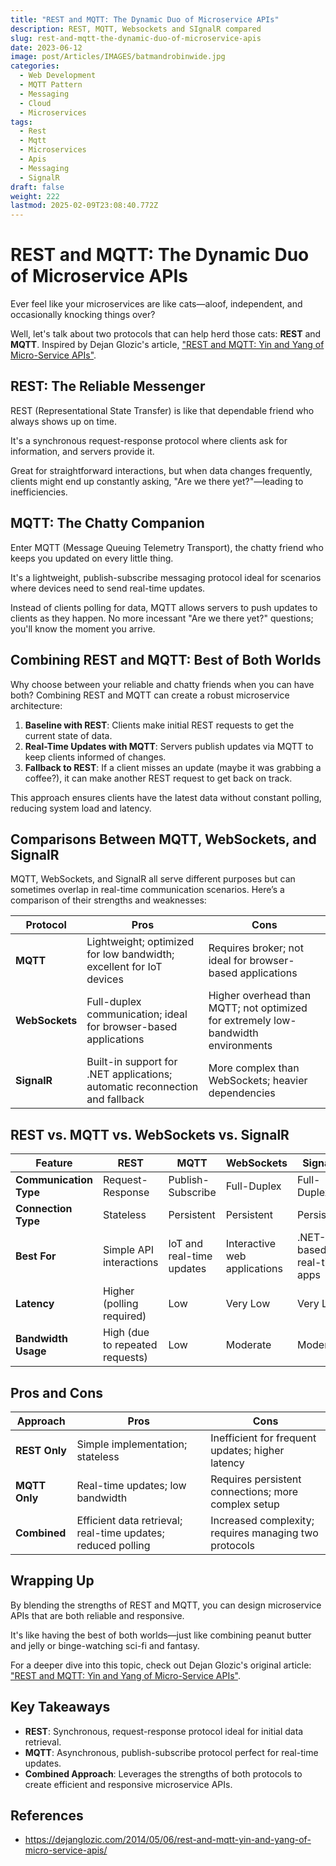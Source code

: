 ```yaml
---
title: "REST and MQTT: The Dynamic Duo of Microservice APIs"
description: REST, MQTT, Websockets and SIgnalR compared
slug: rest-and-mqtt-the-dynamic-duo-of-microservice-apis
date: 2023-06-12
image: post/Articles/IMAGES/batmandrobinwide.jpg
categories:
  - Web Development
  - MQTT Pattern
  - Messaging
  - Cloud
  - Microservices
tags:
  - Rest
  - Mqtt
  - Microservices
  - Apis
  - Messaging
  - SignalR
draft: false
weight: 222
lastmod: 2025-02-09T23:08:40.772Z
---
```

# REST and MQTT: The Dynamic Duo of Microservice APIs

Ever feel like your microservices are like cats—aloof, independent, and occasionally knocking things over?&#x20;

Well, let's talk about two protocols that can help herd those cats: **REST** and **MQTT**. Inspired by Dejan Glozic's article, ["REST and MQTT: Yin and Yang of Micro-Service APIs"](https://dejanglozic.com/2014/05/06/rest-and-mqtt-yin-and-yang-of-micro-service-apis/).

## REST: The Reliable Messenger

REST (Representational State Transfer) is like that dependable friend who always shows up on time.&#x20;

It's a synchronous request-response protocol where clients ask for information, and servers provide it.&#x20;

Great for straightforward interactions, but when data changes frequently, clients might end up constantly asking, "Are we there yet?"—leading to inefficiencies.

## MQTT: The Chatty Companion

Enter MQTT (Message Queuing Telemetry Transport), the chatty friend who keeps you updated on every little thing.&#x20;

It's a lightweight, publish-subscribe messaging protocol ideal for scenarios where devices need to send real-time updates.&#x20;

Instead of clients polling for data, MQTT allows servers to push updates to clients as they happen. No more incessant "Are we there yet?" questions; you'll know the moment you arrive.

## Combining REST and MQTT: Best of Both Worlds

Why choose between your reliable and chatty friends when you can have both? Combining REST and MQTT can create a robust microservice architecture:

1. **Baseline with REST**: Clients make initial REST requests to get the current state of data.
2. **Real-Time Updates with MQTT**: Servers publish updates via MQTT to keep clients informed of changes.
3. **Fallback to REST**: If a client misses an update (maybe it was grabbing a coffee?), it can make another REST request to get back on track.

This approach ensures clients have the latest data without constant polling, reducing system load and latency.

## Comparisons Between MQTT, WebSockets, and SignalR

MQTT, WebSockets, and SignalR all serve different purposes but can sometimes overlap in real-time communication scenarios. Here’s a comparison of their strengths and weaknesses:

| Protocol       | Pros                                                                        | Cons                                                                              |
| -------------- | --------------------------------------------------------------------------- | --------------------------------------------------------------------------------- |
| **MQTT**       | Lightweight; optimized for low bandwidth; excellent for IoT devices         | Requires broker; not ideal for browser-based applications                         |
| **WebSockets** | Full-duplex communication; ideal for browser-based applications             | Higher overhead than MQTT; not optimized for extremely low-bandwidth environments |
| **SignalR**    | Built-in support for .NET applications; automatic reconnection and fallback | More complex than WebSockets; heavier dependencies                                |

## REST vs. MQTT vs. WebSockets vs. SignalR

| Feature                | REST                            | MQTT                      | WebSockets                   | SignalR                   |
| ---------------------- | ------------------------------- | ------------------------- | ---------------------------- | ------------------------- |
| **Communication Type** | Request-Response                | Publish-Subscribe         | Full-Duplex                  | Full-Duplex               |
| **Connection Type**    | Stateless                       | Persistent                | Persistent                   | Persistent                |
| **Best For**           | Simple API interactions         | IoT and real-time updates | Interactive web applications | .NET-based real-time apps |
| **Latency**            | Higher (polling required)       | Low                       | Very Low                     | Very Low                  |
| **Bandwidth Usage**    | High (due to repeated requests) | Low                       | Moderate                     | Moderate                  |

## Pros and Cons

| Approach      | Pros                                                         | Cons                                                  |
| ------------- | ------------------------------------------------------------ | ----------------------------------------------------- |
| **REST Only** | Simple implementation; stateless                             | Inefficient for frequent updates; higher latency      |
| **MQTT Only** | Real-time updates; low bandwidth                             | Requires persistent connections; more complex setup   |
| **Combined**  | Efficient data retrieval; real-time updates; reduced polling | Increased complexity; requires managing two protocols |

## Wrapping Up

By blending the strengths of REST and MQTT, you can design microservice APIs that are both reliable and responsive.&#x20;

It's like having the best of both worlds—just like combining peanut butter and jelly or binge-watching sci-fi and fantasy.

For a deeper dive into this topic, check out Dejan Glozic's original article: ["REST and MQTT: Yin and Yang of Micro-Service APIs"](https://dejanglozic.com/2014/05/06/rest-and-mqtt-yin-and-yang-of-micro-service-apis/).

## Key Takeaways

* **REST**: Synchronous, request-response protocol ideal for initial data retrieval.
* **MQTT**: Asynchronous, publish-subscribe protocol perfect for real-time updates.
* **Combined Approach**: Leverages the strengths of both protocols to create efficient and responsive microservice APIs.

## References

* <https://dejanglozic.com/2014/05/06/rest-and-mqtt-yin-and-yang-of-micro-service-apis/>
